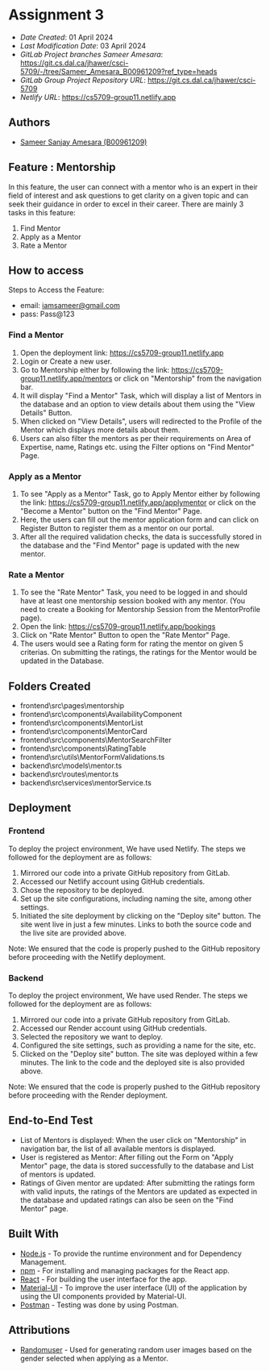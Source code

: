 # Assignment 3

- _Date Created_: 01 April 2024
- _Last Modification Date_: 03 April 2024
- _GitLab Project branches Sameer Amesara_: <https://git.cs.dal.ca/jhawer/csci-5709/-/tree/Sameer_Amesara_B00961209?ref_type=heads>
- _GitLab Group Project Repository URL_: <https://git.cs.dal.ca/jhawer/csci-5709>
- _Netlify URL_: <https://cs5709-group11.netlify.app>

## Authors

- [Sameer Sanjay Amesara (B00961209)](sm527221@dal.ca)

## Feature : Mentorship

In this feature, the user can connect with a mentor who is an expert in their field of interest and ask questions to get clarity on a given topic and can seek their guidance in order to excel in their career. There are mainly 3 tasks in this feature:

1. Find Mentor
2. Apply as a Mentor
3. Rate a Mentor

## How to access

Steps to Access the Feature:

- email: iamsameer@gmail.com
- pass: Pass@123

### Find a Mentor

1. Open the deployment link: <https://cs5709-group11.netlify.app>
2. Login or Create a new user.
3. Go to Mentorship either by following the link: <https://cs5709-group11.netlify.app/mentors> or click on "Mentorship" from the navigation bar.
4. It will display "Find a Mentor" Task, which will display a list of Mentors in the database and an option to view details about them using the "View Details" Button.
5. When clicked on "View Details", users will redirected to the Profile of the Mentor which displays more details about them.
6. Users can also filter the mentors as per their requirements on Area of Expertise, name, Ratings etc. using the Filter options on "Find Mentor" Page.

### Apply as a Mentor

1. To see "Apply as a Mentor" Task, go to Apply Mentor either by following the link: <https://cs5709-group11.netlify.app/applymentor> or click on the "Become a Mentor" button on the "Find Mentor" Page.
2. Here, the users can fill out the mentor application form and can click on Register Button to register them as a mentor on our portal.
3. After all the required validation checks, the data is successfully stored in the database and the "Find Mentor" page is updated with the new mentor.

### Rate a Mentor

1. To see the "Rate Mentor" Task, you need to be logged in and should have at least one mentorship session booked with any mentor. (You need to create a Booking for Mentorship Session from the MentorProfile page).
2. Open the link: <https://cs5709-group11.netlify.app/bookings>
3. Click on "Rate Mentor" Button to open the "Rate Mentor" Page.
4. The users would see a Rating form for rating the mentor on given 5 criterias. On submitting the ratings, the ratings for the Mentor would be updated in the Database.

## Folders Created

- frontend\src\pages\mentorship
- frontend\src\components\AvailabilityComponent
- frontend\src\components\MentorList
- frontend\src\components\MentorCard
- frontend\src\components\MentorSearchFilter
- frontend\src\components\RatingTable
- frontend\src\utils\MentorFormValidations.ts
- backend\src\models\mentor.ts
- backend\src\routes\mentor.ts
- backend\src\services\mentorService.ts

## Deployment

### Frontend

To deploy the project environment, We have used Netlify. The steps we followed for the deployment are as follows:

1. Mirrored our code into a private GitHub repository from GitLab.
2. Accessed our Netlify account using GitHub credentials.
3. Chose the repository to be deployed.
4. Set up the site configurations, including naming the site, among other settings.
5. Initiated the site deployment by clicking on the "Deploy site" button. The site went live in just a few minutes. Links to both the source code and the live site are provided above.

Note: We ensured that the code is properly pushed to the GitHub repository before proceeding with the Netlify deployment.

### Backend

To deploy the project environment, We have used Render. The steps we followed for the deployment are as follows:

1. Mirrored our code into a private GitHub repository from GitLab.
2. Accessed our Render account using GitHub credentials.
3. Selected the repository we want to deploy.
4. Configured the site settings, such as providing a name for the site, etc.
5. Clicked on the "Deploy site" button. The site was deployed within a few minutes. The link to the code and the deployed site is also provided above.

Note: We ensured that the code is properly pushed to the GitHub repository before proceeding with the Render deployment.

## End-to-End Test

- List of Mentors is displayed: When the user click on "Mentorship" in navigation bar, the list of all available mentors is displayed.
- User is registered as Mentor: After filling out the Form on "Apply Mentor" page, the data is stored successfully to the database and List of mentors is updated.
- Ratings of Given mentor are updated: After submitting the ratings form with valid inputs, the ratings of the Mentors are updated as expected in the database and updated ratings can also be seen on the "Find Mentor" page.

## Built With

- [Node.js](https://nodejs.org/en/download) - To provide the runtime environment and for Dependency Management.
- [npm](https://docs.npmjs.com/downloading-and-installing-node-js-and-npm) - For installing and managing packages for the React app.
- [React](https://react.dev/learn/installation) - For building the user interface for the app.
- [Material-UI](https://mui.com/getting-started/installation/) - To improve the user interface (UI) of the application by using the UI components provided by Material-UI.
- [Postman](https://www.postman.com/downloads/) - Testing was done by using Postman.

## Attributions

- [Randomuser](https://randomuser.me/) - Used for generating random user images based on the gender selected when applying as a Mentor.
